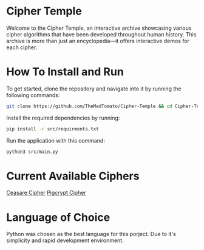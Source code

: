 # Cipher Temple
Welcome to the Cipher Temple, an interactive archive showcasing various cipher algorithms that have been developed throughout human history. This archive is more than just an encyclopedia—it offers interactive demos for each cipher.

# How To Install and Run
To get started, clone the repository and navigate into it by running the following commands:
```bash
git clone https://github.com/TheMadTomato/Cipher-Temple && cd Cipher-Temple
```
Install the required dependencies by running:
```bash
pip install -r src/requirments.txt
```
Run the application with this command: 
```bash 
python3 src/main.py
```

# Current Available Ciphers
[Ceasare Cipher](./doc/Caesar_Cipher_doc.md)
[Pigcrypt Cipher](./doc/Pigcrypt_Cipher_doc.md)

# Language of Choice
Python was chosen as the best language for this porject. Due to it's simplicity and rapid development environment.
